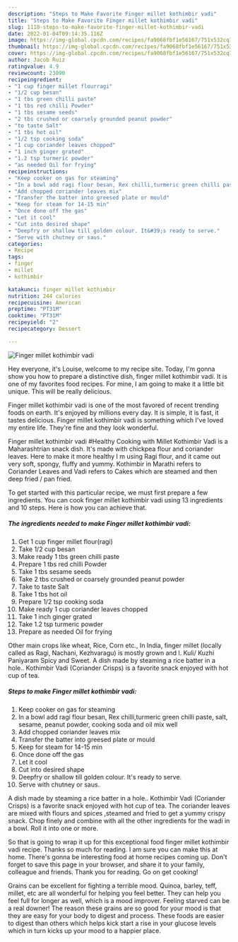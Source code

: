 ```yaml
---
description: "Steps to Make Favorite Finger millet kothimbir vadi"
title: "Steps to Make Favorite Finger millet kothimbir vadi"
slug: 1110-steps-to-make-favorite-finger-millet-kothimbir-vadi
date: 2022-01-04T09:14:35.116Z
image: https://img-global.cpcdn.com/recipes/fa9068fbf1e56167/751x532cq70/finger-millet-kothimbir-vadi-recipe-main-photo.jpg
thumbnail: https://img-global.cpcdn.com/recipes/fa9068fbf1e56167/751x532cq70/finger-millet-kothimbir-vadi-recipe-main-photo.jpg
cover: https://img-global.cpcdn.com/recipes/fa9068fbf1e56167/751x532cq70/finger-millet-kothimbir-vadi-recipe-main-photo.jpg
author: Jacob Ruiz
ratingvalue: 4.9
reviewcount: 23090
recipeingredient:
- "1 cup finger millet flourragi"
- "1/2 cup besan"
- "1 tbs green chilli paste"
- "1 tbs red chilli Powder"
- "1 tbs sesame seeds"
- "2 tbs crushed or coarsely grounded peanut powder"
- "to taste Salt"
- "1 tbs hot oil"
- "1/2 tsp cooking soda"
- "1 cup coriander leaves chopped"
- "1 inch ginger grated"
- "1.2 tsp turmeric powder"
- "as needed Oil for frying"
recipeinstructions:
- "Keep cooker on gas for steaming"
- "In a bowl add ragi flour besan, Rex chilli,turmeric green chilli paste, salt, sesame, peanut powder, cooking soda and oil mix well"
- "Add chopped coriander leaves mix"
- "Transfer the batter into greesed plate or mould"
- "Keep for steam for 14-15 min"
- "Once done off the gas"
- "Let it cool"
- "Cut into desired shape"
- "Deepfry or shallow till golden colour. It&#39;s ready to serve."
- "Serve with chutney or saus."
categories:
- Recipe
tags:
- finger
- millet
- kothimbir

katakunci: finger millet kothimbir 
nutrition: 244 calories
recipecuisine: American
preptime: "PT31M"
cooktime: "PT31M"
recipeyield: "2"
recipecategory: Dessert

---
```



![Finger millet kothimbir vadi](https://img-global.cpcdn.com/recipes/fa9068fbf1e56167/751x532cq70/finger-millet-kothimbir-vadi-recipe-main-photo.jpg)

Hey everyone, it's Louise, welcome to my recipe site. Today, I'm gonna show you how to prepare a distinctive dish, finger millet kothimbir vadi. It is one of my favorites food recipes. For mine, I am going to make it a little bit unique. This will be really delicious.

Finger millet kothimbir vadi is one of the most favored of recent trending foods on earth. It's enjoyed by millions every day. It is simple, it is fast, it tastes delicious. Finger millet kothimbir vadi is something which I've loved my entire life. They're fine and they look wonderful.

Finger millet kothimbir vadi #Healthy Cooking with Millet Kothimbir Vadi is a Maharashtrian snack dish. It&#39;s made with chickpea flour and coriander leaves. Here to make it more healthy I m using Ragi flour, and it came out very soft, spongy, fluffy and yummy. Kothimbir in Marathi refers to Coriander Leaves and Vadi refers to Cakes which are steamed and then deep fried / pan fried.


To get started with this particular recipe, we must first prepare a few ingredients. You can cook finger millet kothimbir vadi using 13 ingredients and 10 steps. Here is how you can achieve that.

<!--inarticleads1-->

##### The ingredients needed to make Finger millet kothimbir vadi:

1. Get 1 cup finger millet flour(ragi)
1. Take 1/2 cup besan
1. Make ready 1 tbs green chilli paste
1. Prepare 1 tbs red chilli Powder
1. Take 1 tbs sesame seeds
1. Take 2 tbs crushed or coarsely grounded peanut powder
1. Take to taste Salt
1. Take 1 tbs hot oil
1. Prepare 1/2 tsp cooking soda
1. Make ready 1 cup coriander leaves chopped
1. Take 1 inch ginger grated
1. Take 1.2 tsp turmeric powder
1. Prepare as needed Oil for frying


Other main crops like wheat, Rice, Corn etc., In India, finger millet (locally called as Ragi, Nachani, Kezhvaragu) is mostly grown and l. Kuli/ Kuzhi Paniyaram Spicy and Sweet. A dish made by steaming a rice batter in a hole.. Kothimbir Vadi (Coriander Crisps) is a favorite snack enjoyed with hot cup of tea. 

<!--inarticleads2-->

##### Steps to make Finger millet kothimbir vadi:

1. Keep cooker on gas for steaming
1. In a bowl add ragi flour besan, Rex chilli,turmeric green chilli paste, salt, sesame, peanut powder, cooking soda and oil mix well
1. Add chopped coriander leaves mix
1. Transfer the batter into greesed plate or mould
1. Keep for steam for 14-15 min
1. Once done off the gas
1. Let it cool
1. Cut into desired shape
1. Deepfry or shallow till golden colour. It&#39;s ready to serve.
1. Serve with chutney or saus.


A dish made by steaming a rice batter in a hole.. Kothimbir Vadi (Coriander Crisps) is a favorite snack enjoyed with hot cup of tea. The coriander leaves are mixed with flours and spices ,steamed and fried to get a yummy crispy snack. Chop finely and combine with all the other ingredients for the wadi in a bowl. Roll it into one or more. 

So that is going to wrap it up for this exceptional food finger millet kothimbir vadi recipe. Thanks so much for reading. I am sure you can make this at home. There's gonna be interesting food at home recipes coming up. Don't forget to save this page in your browser, and share it to your family, colleague and friends. Thank you for reading. Go on get cooking!

Grains can be excellent for fighting a terrible mood. Quinoa, barley, teff, millet, etc are all wonderful for helping you feel better. They can help you feel full for longer as well, which is a mood improver. Feeling starved can be a real downer! The reason these grains are so good for your mood is that they are easy for your body to digest and process. These foods are easier to digest than others which helps kick start a rise in your glucose levels which in turn kicks up your mood to a happier place.
